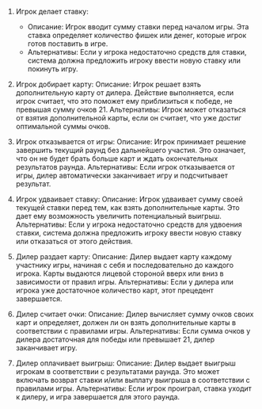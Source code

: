 1. Игрок делает ставку:
   - Описание: Игрок вводит сумму ставки перед началом игры. Эта ставка определяет количество фишек или денег, которые игрок готов поставить в игре.
   - Альтернативы: Если у игрока недостаточно средств для ставки, система должна предложить игроку ввести новую ставку или покинуть игру.

2. Игрок добирает карту:
   Описание: Игрок решает взять дополнительную карту от дилера. Действие выполняется, если игрок считает, что это поможет ему приблизиться к победе, не превышая сумму очков 21.
   Альтернативы: Игрок может отказаться от взятия дополнительной карты, если он считает, что уже достиг оптимальной суммы очков.

3. Игрок отказывается от игры:
   Описание: Игрок принимает решение завершить текущий раунд без дальнейшего участия. Это означает, что он не будет брать больше карт и ждать окончательных результатов раунда.
   Альтернативы: Если игрок отказывается от игры, дилер автоматически заканчивает игру и подсчитывает результат.

4. Игрок удваивает ставку:
   Описание: Игрок удваивает сумму своей текущей ставки перед тем, как взять дополнительные карты. Это дает ему возможность увеличить потенциальный выигрыш.
   Альтернативы: Если у игрока недостаточно средств для удвоения ставки, система должна предложить игроку ввести новую ставку или отказаться от этого действия.

5. Дилер раздает карту:
   Описание: Дилер выдает карту каждому участнику игры, начиная с себя и последовательно до каждого игрока. Карты выдаются лицевой стороной вверх или вниз в зависимости от правил игры.
   Альтернативы: Если у дилера или игрока уже достаточное количество карт, этот прецедент завершается.

6. Дилер считает очки:
   Описание: Дилер вычисляет сумму очков своих карт и определяет, должен ли он взять дополнительные карты в соответствии с правилами игры.
   Альтернативы: Если сумма очков у дилера достаточная для победы или превышает 21, дилер заканчивает игру.

7. Дилер оплачивает выигрыш:
   Описание: Дилер выдает выигрыш игрокам в соответствии с результатами раунда. Это может включать возврат ставки и/или выплату выигрыша в соответствии с правилами игры.
   Альтернативы: Если игрок проиграл, ставка уходит к дилеру, и игра завершается для этого раунда.